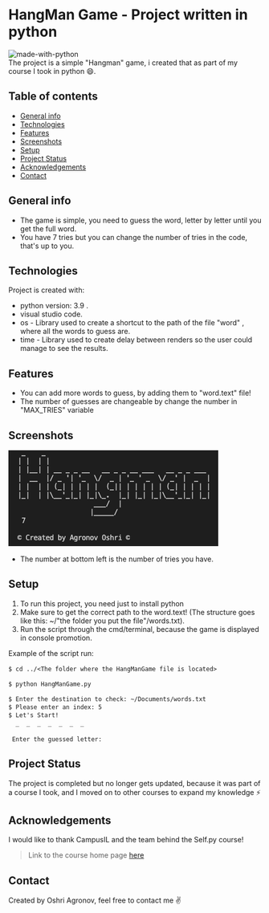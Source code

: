 # HangMan Game - Project written in python
![made-with-python](https://img.shields.io/badge/Made%20with-Python-1f425f.svg)<br>
The project is a simple "Hangman" game, i created that as part of my course I took in python :smile:.
## Table of contents
* [General info](#general-info)
* [Technologies](#technologies)
* [Features](#features)
* [Screenshots](#screenshots)
* [Setup](#setup)
* [Project Status](#project-status)
* [Acknowledgements](#acknowledgements)
* [Contact](#contact)

## General info
- The game is simple, you need to guess the word, letter by letter until you get the full word.
- You have 7 tries but you can change the number of tries in the code, that's up to you.
	
## Technologies
Project is created with:
* python version: 3.9 .
* visual studio code.
* os - Library used to create a shortcut to the path of the file "word" , where all the words to guess are.
* time - Library used to create delay between renders so the user could manage to see the results.

## Features
- You can add more words to guess, by adding them to "word.text" file!
- The number of guesses are changeable by change the number in "MAX_TRIES" variable

## Screenshots
![Example screenshot](./img/opening.png)
- The number at bottom left is the number of tries you have.

## Setup
1. To run this project, you need just to install python
2. Make sure to get the correct path to the word.text! (The structure goes like this: ~/"the folder you put the file"/words.txt).
3. Run the script through the cmd/terminal, because the game is displayed in console promotion.

Example of the script run:
```
$ cd ../<The folder where the HangManGame file is located>
```
```
$ python HangManGame.py
```
```
$ Enter the destination to check: ~/Documents/words.txt
$ Please enter an index: 5
$ Let's Start!
  _  _  _  _  _  _  _ 

 Enter the guessed letter: 
```


## Project Status
The project is completed but no longer gets updated, because it was part of a course I took, and I moved on to other courses to expand my knowledge ⚡

## Acknowledgements
I would like to thank CampusIL and the team behind the Self.py course!
> Link to the course home page [here](https://campus.gov.il/course/course-v1-cs-gov_cs_selfpy101/)

## Contact
Created by Oshri Agronov, feel free to contact me :v:
